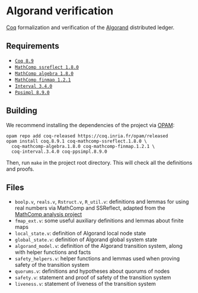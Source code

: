 # Algorand verification

[Coq](https://coq.inria.fr) formalization and verification of the [Algorand](https://www.algorand.com) distributed ledger.

Requirements
------------

- [`Coq 8.9`](https://coq.inria.fr/download)
- [`MathComp ssreflect 1.8.0`](https://math-comp.github.io)
- [`MathComp algebra 1.8.0`](https://math-comp.github.io)
- [`MathComp finmap 1.2.1`](https://github.com/math-comp/finmap)
- [`Interval 3.4.0`](http://coq-interval.gforge.inria.fr)
- [`Ppsimpl 8.9.0`](https://gforge.inria.fr/scm/?group_id=5430)

Building
--------

We recommend installing the dependencies of the project via
[OPAM](http://opam.ocaml.org/doc/Install.html):

```
opam repo add coq-released https://coq.inria.fr/opam/released
opam install coq.8.9.1 coq-mathcomp-ssreflect.1.8.0 \
  coq-mathcomp-algebra.1.8.0 coq-mathcomp-finmap.1.2.1 \
  coq-interval.3.4.0 coq-ppsimpl.8.9.0
```

Then, run `make` in the project root directory. This will check all the definitions and proofs.

Files
-----

- `boolp.v`, `reals.v`, `Rstruct.v`, `R_util.v`: definitions and lemmas for using real numbers via MathComp and SSReflect, adapted from the [MathComp analysis project](https://github.com/math-comp/analysis)
- `fmap_ext.v`: some useful auxiliary definitions and lemmas about finite maps
- `local_state.v`: definition of Algorand local node state
- `global_state.v`: definition of Algorand global system state
- `algorand_model.v`: definition of the Algorand transition system, along with helper functions and facts
- `safety_helpers.v`: helper functions and lemmas used when proving safety of the transition system
- `quorums.v`: definitions and hypotheses about quorums of nodes
- `safety.v`: statement and proof of safety of the transition system
- `liveness.v`: statement of liveness of the transition system
